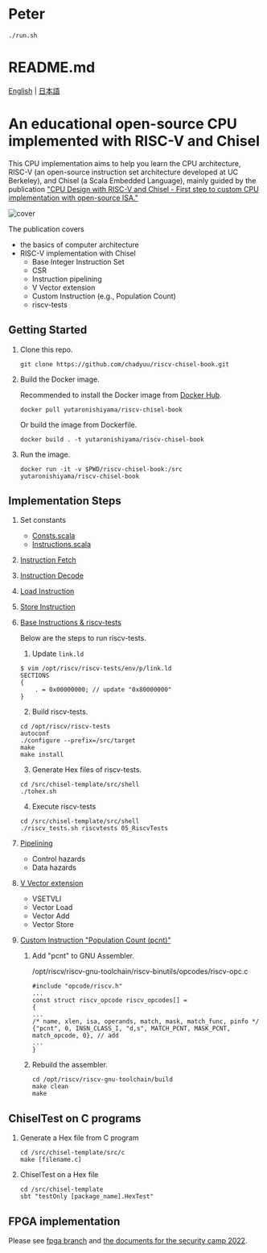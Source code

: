 # Peter

```
./run.sh
```

# README.md

[English](README.md) | [日本語](README.ja.md)

# An educational open-source CPU implemented with RISC-V and Chisel

This CPU implementation aims to help you learn the CPU architecture, RISC-V (an open-source instruction set architecture developed at UC Berkeley), and Chisel (a Scala Embedded Language), mainly guided by the publication ["CPU Design with RISC-V and Chisel - First step to custom CPU implementation with open-source ISA."](https://www.amazon.co.jp/dp/4297123053/
)

![cover](https://user-images.githubusercontent.com/8579255/130305929-17113e1b-c9e7-4e51-8213-7238a140c01a.jpg)

The publication covers
- the basics of computer architecture
- RISC-V implementation with Chisel
	- Base Integer Instruction Set
	- CSR
	- Instruction pipelining
	- V Vector extension
	- Custom Instruction (e.g., Population Count)
	- riscv-tests

## Getting Started

1. Clone this repo.
	
	```
	git clone https://github.com/chadyuu/riscv-chisel-book.git
	```

2. Build the Docker image.

	Recommended to install the Docker image from [Docker Hub](https://hub.docker.com/repository/docker/yutaronishiyama/riscv-chisel-book).

	```
	docker pull yutaronishiyama/riscv-chisel-book
	```

	Or build the image from Dockerfile.
	```
	docker build . -t yutaronishiyama/riscv-chisel-book
	```

3. Run the image.

	```
	docker run -it -v $PWD/riscv-chisel-book:/src yutaronishiyama/riscv-chisel-book
	```

## Implementation Steps

1. Set constants

	- [Consts.scala](https://github.com/chadyuu/riscv-chisel-book/blob/master/chisel-template/src/main/scala/common/Consts.scala)
	- [Instructions.scala](https://github.com/chadyuu/riscv-chisel-book/blob/master/chisel-template/src/main/scala/common/Instructions.scala)

2. [Instruction Fetch](https://github.com/chadyuu/riscv-chisel-book/tree/master/chisel-template/src/main/scala/01_fetch)

3. [Instruction Decode](https://github.com/chadyuu/riscv-chisel-book/tree/master/chisel-template/src/main/scala/02_decode)

4. [Load Instruction](https://github.com/chadyuu/riscv-chisel-book/tree/master/chisel-template/src/main/scala/03_lw)

5. [Store Instruction](https://github.com/chadyuu/riscv-chisel-book/tree/master/chisel-template/src/main/scala/04_sw)

6. [Base Instructions & riscv-tests](https://github.com/chadyuu/riscv-chisel-book/tree/master/chisel-template/src/main/scala/05_riscvtests)

	Below are the steps to run riscv-tests.

	1. Update `link.ld`

	```
	$ vim /opt/riscv/riscv-tests/env/p/link.ld
	SECTIONS
	{
		. = 0x00000000; // update "0x80000000"
	}
	```

	2. Build riscv-tests.

	```
	cd /opt/riscv/riscv-tests
	autoconf
	./configure --prefix=/src/target
	make
	make install
	```

	3. Generate Hex files of riscv-tests.

	```
	cd /src/chisel-template/src/shell
	./tohex.sh
	```

	4. Execute riscv-tests

	```
	cd /src/chisel-template/src/shell
	./riscv_tests.sh riscvtests 05_RiscvTests
	```

7. [Pipelining](https://github.com/chadyuu/riscv-chisel-book/tree/master/chisel-template/src/main/scala/09_pipeline_datahazard)

	- Control hazards
	- Data hazards

8. [V Vector extension](https://github.com/chadyuu/riscv-chisel-book/tree/master/chisel-template/src/main/scala/13_vse)

	- VSETVLI
	- Vector Load
	- Vector Add
	- Vector Store

9. [Custom Instruction "Population Count (pcnt)"](https://github.com/chadyuu/riscv-chisel-book/tree/master/chisel-template/src/main/scala/14_pcnt)

	1. Add "pcnt" to GNU Assembler.

		/opt/riscv/riscv-gnu-toolchain/riscv-binutils/opcodes/riscv-opc.c
		```
		#include "opcode/riscv.h"
		...
		const struct riscv_opcode riscv_opcodes[] =
		{
		...
		/* name, xlen, isa, operands, match, mask, match_func, pinfo */
		{"pcnt", 0, INSN_CLASS_I, "d,s", MATCH_PCNT, MASK_PCNT, match_opcode, 0}, // add
		...
		}
		```

	2. Rebuild the assembler.

		```
		cd /opt/riscv/riscv-gnu-toolchain/build
		make clean
		make
		```

## ChiselTest on C programs

1. Generate a Hex file from C program

	```
	cd /src/chisel-template/src/c
	make [filename.c]
	```

2. ChiselTest on a Hex file

	```
	cd /src/chisel-template
	sbt "testOnly [package_name].HexTest"
	```

## FPGA implementation

Please see [fpga branch](https://github.com/chadyuu/riscv-chisel-book/tree/fpga) and [the documents for the security camp 2022](https://github.com/ciniml/seccamp_2022_riscv_cpu/tree/main/slide).
